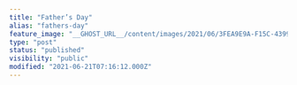 ```yaml
---
title: "Father’s Day"
alias: "fathers-day"
feature_image: "__GHOST_URL__/content/images/2021/06/3FEA9E9A-F15C-4399-B214-2A3BA36F0320.jpeg"
type: "post"
status: "published"
visibility: "public"
modified: "2021-06-21T07:16:12.000Z"
---
```



<figure class="kg-card kg-gallery-card kg-width-wide"><div class="kg-gallery-container"><div class="kg-gallery-row"><div class="kg-gallery-image">
<a src="__GHOST_URL__/content/images/2021/06/F7E35D65-8ECE-4308-8ACC-07382DD117B2.png" width="1280" height="959" loading="lazy" alt srcset="__GHOST_URL__/content/images/size/w600/2021/06/F7E35D65-8ECE-4308-8ACC-07382DD117B2.png 600w, __GHOST_URL__/content/images/size/w1000/2021/06/F7E35D65-8ECE-4308-8ACC-07382DD117B2.png 1000w, __GHOST_URL__/content/images/2021/06/F7E35D65-8ECE-4308-8ACC-07382DD117B2.png 1280w" sizes="(min-width: 720px) 720px"></div><div class="kg-gallery-image">
<a src="__GHOST_URL__/content/images/2021/06/A818F3CC-CEB6-4401-BA12-CAD804F3BB97.png" width="1280" height="959" loading="lazy" alt srcset="__GHOST_URL__/content/images/size/w600/2021/06/A818F3CC-CEB6-4401-BA12-CAD804F3BB97.png 600w, __GHOST_URL__/content/images/size/w1000/2021/06/A818F3CC-CEB6-4401-BA12-CAD804F3BB97.png 1000w, __GHOST_URL__/content/images/2021/06/A818F3CC-CEB6-4401-BA12-CAD804F3BB97.png 1280w" sizes="(min-width: 720px) 720px"></div><div class="kg-gallery-image">
<a src="__GHOST_URL__/content/images/2021/06/C295F3A9-0911-43F6-81CF-E0FB3C6ADC6E.png" width="1280" height="959" loading="lazy" alt srcset="__GHOST_URL__/content/images/size/w600/2021/06/C295F3A9-0911-43F6-81CF-E0FB3C6ADC6E.png 600w, __GHOST_URL__/content/images/size/w1000/2021/06/C295F3A9-0911-43F6-81CF-E0FB3C6ADC6E.png 1000w, __GHOST_URL__/content/images/2021/06/C295F3A9-0911-43F6-81CF-E0FB3C6ADC6E.png 1280w" sizes="(min-width: 720px) 720px"></div></div></div>
</figure>
